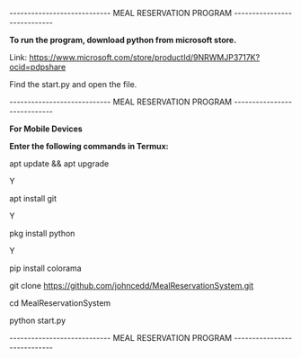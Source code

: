 ---------------------------- MEAL RESERVATION PROGRAM ----------------------------

**To run the program, download python from microsoft store.**

Link: https://www.microsoft.com/store/productId/9NRWMJP3717K?ocid=pdpshare

Find the start.py and open the file.

---------------------------- MEAL RESERVATION PROGRAM ----------------------------

**For Mobile Devices**

**Enter the following commands in Termux:**

apt update && apt upgrade

Y

apt install git

Y

pkg install python

Y

pip install colorama

git clone https://github.com/johncedd/MealReservationSystem.git

cd MealReservationSystem

python start.py

---------------------------- MEAL RESERVATION PROGRAM ----------------------------
